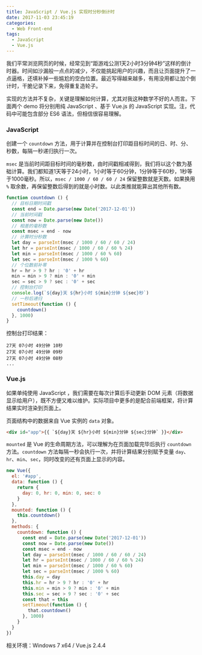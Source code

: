 ```yaml
---
title: JavaScript / Vue.js 实现时分秒倒计时
date: 2017-11-03 23:45:19
categories:
  - Web Front-end
tags:
  - JavaScript
  - Vue.js
---
```


我们平常浏览网页的时候，经常见到“距游戏公测1天2小时3分钟4秒”这样的倒计时器。时间如沙漏般一点点的减少，不仅能挑起用户的兴趣，而且让页面提升了一点逼格，还填补掉一些尴尬的空白位置。最近写得越来越多，有用没用都让加个倒计时，干脆记录下来，免得重复造轮子。

<!-- more -->


实现的方法并不复杂，关键是理解如何计算，尤其对我这种数学不好的人而言。下面两个 demo 将分别用纯 JavaScript 、基于 Vue.js 的 JavaScript 实现。注，代码中可能包含部分 ES6 语法，但相信很容易理解。


### JavaScript

创建一个 `countdown` 方法，用于计算并在控制台打印距目标时间的日、时、分、秒数，每隔一秒递归执行一次。

`msec` 是当前时间距目标时间的毫秒数，由时间戳相减得到，我们将以这个数为基础计算。我们都知道1天等于24小时，1小时等于60分钟，1分钟等于60秒，1秒等于1000毫秒。所以，`msec / 1000 / 60 / 60 / 24` 保留整数就是天数。如果换用 `%` 取余数，再保留整数后得到的就是小时数。以此类推就能算出其他所有数。

``` js
function countdown () {
  // 目标日期时间戳
  const end = Date.parse(new Date('2017-12-01'))
  // 当前时间戳
  const now = Date.parse(new Date())
  // 相差的毫秒数
  const msec = end - now
  // 计算时分秒数
  let day = parseInt(msec / 1000 / 60 / 60 / 24)
  let hr = parseInt(msec / 1000 / 60 / 60 % 24)
  let min = parseInt(msec / 1000 / 60 % 60)
  let sec = parseInt(msec / 1000 % 60)
  // 个位数前补零
  hr = hr > 9 ? hr : '0' + hr
  min = min > 9 ? min : '0' + min
  sec = sec > 9 ? sec : '0' + sec
  // 控制台打印
  console.log(`${day}天 ${hr}小时 ${min}分钟 ${sec}秒`)
  // 一秒后递归
  setTimeout(function () {
    countdown()
  }, 1000)
}
```

控制台打印结果：

```
27天 07小时 49分钟 10秒
27天 07小时 49分钟 09秒
27天 07小时 49分钟 08秒
...
```

### Vue.js

如果单纯使用 JavaScript ，我们需要在每次计算后手动更新 DOM 元素（将数据显示给用户），既不方便又难以维护。实际项目中更多的是配合前端框架，将计算结果实时渲染到页面上。

页面结构中的数据来自 Vue 实例的 `data` 对象。

``` html
<div id="app">{{ `${day}天 ${hr}小时 ${min}分钟 ${sec}分钟` }}</div>
```

`mounted` 是 Vue 的生命周期方法，可以理解为在页面加载完毕后执行 `countdown` 方法。`countdown` 方法每隔一秒会执行一次，并将计算结果分别赋予变量 `day`、`hr`、`min`、`sec`，同时改变的还有页面上显示的内容。


``` js
new Vue({
  el: '#app',
  data: function () {
    return {
      day: 0, hr: 0, min: 0, sec: 0
    }
  },
  mounted: function () {
    this.countdown()
  },
  methods: {
    countdown: function () {
      const end = Date.parse(new Date('2017-12-01'))
      const now = Date.parse(new Date())
      const msec = end - now
      let day = parseInt(msec / 1000 / 60 / 60 / 24)
      let hr = parseInt(msec / 1000 / 60 / 60 % 24)
      let min = parseInt(msec / 1000 / 60 % 60)
      let sec = parseInt(msec / 1000 % 60)
      this.day = day
      this.hr = hr > 9 ? hr : '0' + hr
      this.min = min > 9 ? min : '0' + min
      this.sec = sec > 9 ? sec : '0' + sec
      const that = this
      setTimeout(function () {
        that.countdown()
      }, 1000)
    }
  }
})
```

相关环境：Windows 7 x64 / Vue.js 2.4.4